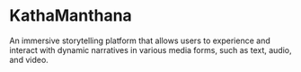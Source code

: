 # KathaManthana
An immersive storytelling platform that allows users to experience and interact with dynamic narratives in various media forms, such as text, audio, and video.
